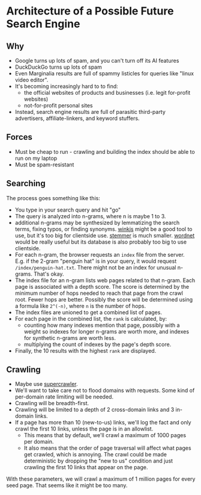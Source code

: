 # Architecture of a Possible Future Search Engine

## Why

- Google turns up lots of spam, and you can't turn off its AI features
- DuckDuckGo turns up lots of spam
- Even Marginalia results are full of spammy listicles for queries like
  "linux video editor".
- It's becoming increasingly hard to to find:
  - the official websites of products and businesses (i.e. legit for-profit
    websites)
  - not-for-profit personal sites
- Instead, search engine results are full of parasitic third-party advertisers,
  affiliate-linkers, and keyword stuffers.

## Forces

- Must be cheap to run - crawling and building the index should be able to run
  on my laptop
- Must be spam-resistant

## Searching

The process goes something like this:

- You type in your search query and hit "go"
- The query is analyzed into n-grams, where n is maybe 1 to 3.
- additional n-grams may be synthesized by lemmatizing the search terms, fixing
  typos, or finding synonyms. [winkjs](https://winkjs.org/) might be a good tool
  to use, but it's too big for clientside use.
  [stemmer](https://www.npmjs.com/package/stemmer) is much smaller.
  [wordnet](https://wordnet.princeton.edu/) would be really useful but its
  database is also probably too big to use clientside.
- For each n-gram, the browser requests an `index` file from the server. E.g. if
  the 2-gram "penguin hat" is in your query, it would request `/index/penguin-hat.txt`.
  There might not be an index for unusual n-grams. That's okay.
- The index file for an n-gram lists web pages related to that n-gram. Each page is
  associated with a depth score. The score is determined by the minimum number
  of hops needed to reach that page from the crawl root. Fewer hops are better.
  Possibly the score will be determined using a formula like `2^(-n)`, where `n`
  is the number of hops.
- The index files are unioned to get a combined list of pages.
- For each page in the combined list, the `rank` is calculated, by:
  - counting how many indexes mention that page, possibly with a weight so
    indexes for longer n-grams are worth more, and indexes for synthetic n-grams
    are worth less.
  - multiplying the count of indexes by the page's depth score.
- Finally, the 10 results with the highest `rank` are displayed.

## Crawling

- Maybe use [supercrawler](https://github.com/brendonboshell/supercrawler).
- We'll want to take care not to flood domains with requests. Some kind of
  per-domain rate limiting will be needed.
- Crawling will be breadth-first.
- Crawling will be limited to a depth of 2 cross-domain links and 3 in-domain
  links.
- If a page has more than 10 (new-to-us) links, we'll log the fact and only
  crawl the first 10 links, unless the page is in an allowlist.
  - This means that by default, we'll crawl a maximum of 1000 pages per domain.
  - It also means that the order of page traversal will affect what pages get
    crawled, which is annoying. The crawl could be made deterministic by
    dropping the "new to us" condition and just crawling the first 10 links that
    appear on the page.

With these parameters, we will crawl a maximum of 1 million pages for every
seed page. That seems like it might be too many.
